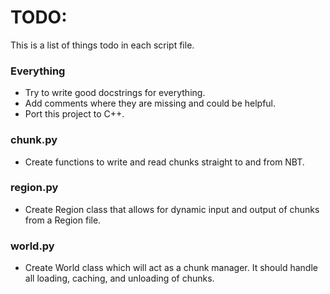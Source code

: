 # TODO:
This is a list of things todo in each script file.

### Everything
- Try to write good docstrings for everything.
- Add comments where they are missing and could be helpful.
- Port this project to C++.
### chunk.py
- Create functions to write and read chunks straight to and from NBT.
### region.py
- Create Region class that allows for dynamic input and output of chunks from a Region file.
### world.py
- Create World class which will act as a chunk manager. It should handle all loading, caching, and unloading of chunks.